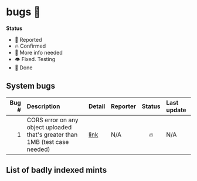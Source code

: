 # bugs 🐛

**Status**
- 👄 Reported
- 🔥 Confirmed
- 🙋 More info needed
- 👁 Fixed. Testing
- 💚 Done

## System bugs

| Bug # | Description | Detail | Reporter | Status | Last update |
| ---:  | :---        | :---   | :---     | :---:  | :---        |
| 1     | CORS error on any object uploaded that's greater than 1MB (test case needed) | [link](https://discord.com/channels/900333075509149767/902269210762301490/905534136792522792) | N/A | 🔥 | N/A |

## List of badly indexed mints